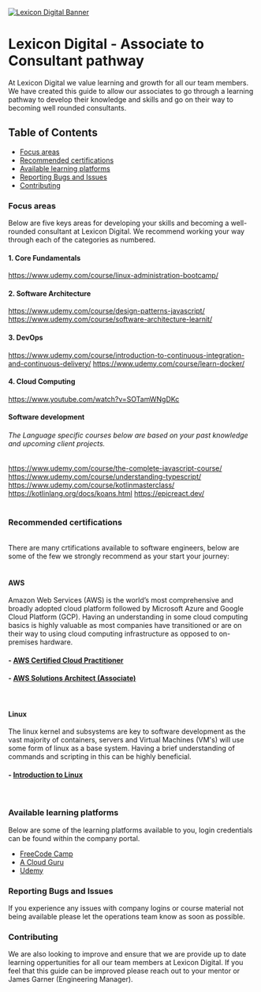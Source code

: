 [![Lexicon Digital Banner](https://lh5.googleusercontent.com/VKjxyIK_vWFyBeyOLIUs7ekUBjFJw2Eb9NaiaKNLXVfZ4FAFzomTYO2FGTNh4eMSMiQP96J36wcDTt0Q16KNmZI=w16383)](https://sites.google.com/lexicondigital.com.au/portal/home)

# Lexicon Digital - Associate to Consultant pathway

At Lexicon Digital we value learning and growth for all our team members. We have created this guide to allow our associates to go through a learning pathway to develop their knowledge and skills and go on their way to becoming well rounded consultants.

## Table of Contents

- [Focus areas](#focus-areas)
- [Recommended certifications](#certifications)
- [Available learning platforms](#learning-platforms)
- [Reporting Bugs and Issues](#reporting-issues)
- [Contributing](#contributing)

### Focus areas

Below are five keys areas for developing your skills and becoming a well-rounded consultant at Lexicon Digital. We recommend working your way through each of the categories as numbered. 

#### 1. Core Fundamentals
https://www.udemy.com/course/linux-administration-bootcamp/
#### 2. Software Architecture
https://www.udemy.com/course/design-patterns-javascript/
https://www.udemy.com/course/software-architecture-learnit/

#### 3. DevOps
https://www.udemy.com/course/introduction-to-continuous-integration-and-continuous-delivery/
https://www.udemy.com/course/learn-docker/

#### 4. Cloud Computing
https://www.youtube.com/watch?v=SOTamWNgDKc

#### Software development
###### The Language specific courses below are based on your past knowledge and upcoming client projects.
https://www.udemy.com/course/the-complete-javascript-course/
https://www.udemy.com/course/understanding-typescript/
https://www.udemy.com/course/kotlinmasterclass/
https://kotlinlang.org/docs/koans.html
https://epicreact.dev/ 
<br/>
<br/>

### Recommended certifications
<br/>
There are many crtifications available to software engineers, below are some of the few we strongly recommend as your start your journey:
<br/>
<br/>

#### **AWS**

Amazon Web Services (AWS) is the world’s most comprehensive and broadly adopted cloud platform followed by Microsoft Azure and Google Cloud Platform (GCP). Having an understanding in some cloud computing basics is highly valuable as most companies have transitioned or are on their way to using cloud computing infrastructure as opposed to on-premises hardware.
####  - [AWS Certified Cloud Practitioner](https://aws.amazon.com/certification/certified-cloud-practitioner/)

#### - [AWS Solutions Architect (Associate)](https://aws.amazon.com/certification/certified-solutions-architect-associate/)
<br/>

#### **Linux**

The linux kernel and subsystems are key to software development as the vast majority of containers, servers and Virtual Machines (VM's) will use some form of linux as a base system. Having a brief understanding of commands and scripting in this can be highly beneficial. 
#### - [Introduction to Linux](https://training.linuxfoundation.org/training/introduction-to-linux/)
<br/>

### Available learning platforms

Below are some of the learning platforms available to you, login credentials can be found within the company portal.

- [FreeCode Camp](https://www.freecodecamp.org/learn)
- [A Cloud Guru](https://acloudguru.com/)
- [Udemy](https://www.udemy.com/)

### Reporting Bugs and Issues

If you experience any issues with company logins or course material not being available please let the operations team know as soon as possible.
### Contributing

We are also looking to improve and ensure that we are provide up to date learning oppertunities for all our team members at Lexicon Digital. If you feel that this guide can be improved please reach out to your mentor or James Garner (Engineering Manager).